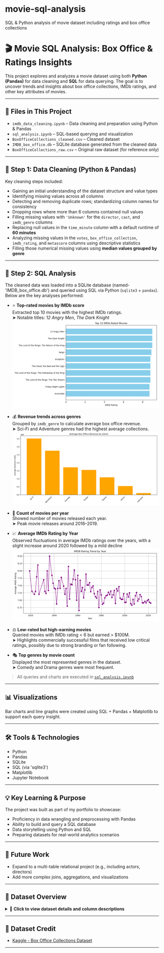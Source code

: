 # movie-sql-analysis
SQL &amp; Python analysis of movie dataset including ratings and box office collections
# 🎬 Movie SQL Analysis: Box Office & Ratings Insights 

This project explores and analyzes a movie dataset using both **Python (Pandas)** for data cleaning and **SQL** for data querying. The goal is to uncover trends and insights about box office collections, IMDb ratings, and other key attributes of movies.

---

## 📁 Files in This Project

- `imdb_data_cleaning.ipynb` – Data cleaning and preparation using Python & Pandas
- `sql_analysis.ipynb` – SQL-based querying and visualization
- `BoxOfficeCollections_cleaned.csv` – Cleaned dataset
- `IMDB_box_office.db` – SQLite database generated from the cleaned data
- `BoxOfficeCollections_raw.csv` – Original raw dataset (for reference only)

---

## 🧼 Step 1: Data Cleaning (Python & Pandas)

Key cleaning steps included:

- Gaining an initial understanding of the dataset structure and value types  
- Identifying missing values across all columns  
- Detecting and removing duplicate rows; standardizing column names for consistency  
- Dropping rows where more than 6 columns contained null values  
- Filling missing values with `'Unknown'` for the `director`, `cast`, and `imdb_genre` columns  
- Replacing null values in the `time_minute` column with a default runtime of **60 minutes**  
- Analyzing missing values in the `votes`, `box_office_collection`, `imdb_rating`, and `metascore` columns using descriptive statistics  
- Filling those numerical missing values using **median values grouped by genre**

---

## 🧠 Step 2: SQL Analysis

The cleaned data was loaded into a SQLite database (named- 'IMDB_box_office.db') and queried using SQL via Python (`sqlite3` + `pandas`). Below are the key analyses performed:

- ⭐ **Top-rated movies by IMDb score**  
  Extracted top 10 movies with the highest IMDb ratings.  
  ➤ Notable titles: *12 Angry Men*, *The Dark Knight*
  ![Top Rated Movies](images/top_10_imdb_rated.png)
  
- 💰 **Revenue trends across genres**  
  Grouped by `imdb_genre` to calculate average box office revenue.  
  ➤ Sci-Fi and Adventure genres had the highest average collections.
  ![Revenue by Genre](images/avg_revenue_by_genre.png)
  
- 📅 **Count of movies per year**  
  Showed number of movies released each year.  
  ➤ Peak movie releases around 2016–2019.

- 📈 **Average IMDb Rating by Year**  
  Observed fluctuations in average IMDb ratings over the years, with a slight increase around 2020 followed by a mild decline  
   ![Rating Trend](images/avg_imdb_rating_by_year.png)
  
- ⚖️ **Low-rated but high-earning movies**  
  Queried movies with IMDb rating < 6 but earned > $100M.  
  ➤ Highlights commercially successful films that received low critical ratings, possibly due to strong branding or fan following.

- 🎭 **Top genres by movie count**  
  Displayed the most represented genres in the dataset.  
  ➤ Comedy and Drama genres were most frequent.  

> All queries and charts are executed in [`sql_analysis.ipynb`](./sql_analysis.ipynb)


---

## 📊 Visualizations

Bar charts and line graphs were created using SQL + Pandas + Matplotlib to support each query insight.

---

## 🛠️ Tools & Technologies

- Python
- Pandas
- SQLite
- SQL (via 'sqlite3')
- Matplotlib
- Jupyter Notebook

---

## 💡 Key Learning & Purpose

The project was built as part of my portfolio to showcase:
- Proficiency in data wrangling and preprocessing with Pandas 
- Ability to build and query a SQL database
- Data storytelling using Python and SQL
- Preparing datasets for real-world analytics scenarios

---

## 📌 Future Work

- Expand to a multi-table relational project (e.g., including actors, directors)
- Add more complex joins, aggregations, and visualizations

---

## 🧾 Dataset Overview

<details>
<summary>📄 <strong>Click to view dataset details and column descriptions</strong></summary>

### Column Descriptions (`BoxOfficeCollections_cleaned.csv`)

| Column Name             | Description                                                                 |
|-------------------------|-----------------------------------------------------------------------------|
| `movie`                 | Title of the movie                                                          |
| `year`                  | Release year of the movie                                                   |
| `score`                 | Original critic score (e.g., Rotten Tomatoes or similar, on a 0–100 scale)  |
| `adjusted_score`        | Weighted or normalized version of `score`                                   |
| `director`              | Director of the movie                                                       |
| `cast`                  | Main cast members (comma-separated)                                         |
| `consensus`             | Brief plot summary or critic consensus                                      |
| `box_office_collection` | Total worldwide box office earnings in USD                                  |
| `imdb_genre`            | Primary genre listed on IMDb (e.g., Comedy, Action)                         |
| `imdb_rating`           | IMDb rating (scale: 0–10)                                                   |
| `metascore`             | Metacritic score (0–100)                                                    |
| `time_minute`           | Runtime of the movie in minutes                                             |
| `votes`                 | Total number of IMDb user votes                                             |

### 🧪 Sample Preview

| movie              | year | score | imdb_rating | box_office_collection |
|--------------------|------|-------|-------------|------------------------|
| Hot Rod            | 2007 | 39    | 6.7         | 14,371,564             |
| Game Night         | 2018 | 85    | 6.9         | 117,378,084            |
| The First Wives... | 1996 | 49    | 6.4         | 181,489,203            |

</details>

---

## 📎 Dataset Credit

- [Kaggle - Box Office Collections Dataset](https://www.kaggle.com/datasets/anotherbadcode/boxofficecollections)

---

